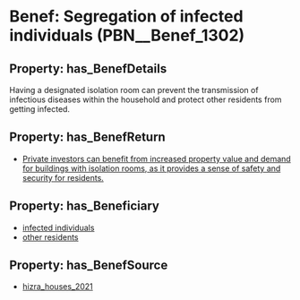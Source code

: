# Benef: __Segregation of infected individuals__ (PBN__Benef_1302)

## Property: has_BenefDetails

Having a designated isolation room can prevent the transmission of infectious diseases within the household and protect other residents from getting infected.

## Property: has_BenefReturn

* [Private investors can benefit from increased property value and demand for buildings with isolation rooms, as it provides a sense of safety and security for residents.](../BenefReturn/PBN__BenefReturn_1472)

## Property: has_Beneficiary

* [infected individuals](../Stakeholder/PBN__Stakeholder_161)
* [other residents](../Stakeholder/PBN__Stakeholder_513)

## Property: has_BenefSource

* [hizra_houses_2021](../Article/PBN__Article_277)

